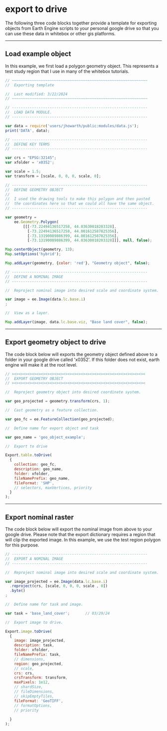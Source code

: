 # __export to drive__  

The following three code blocks together provide a template for exporting objects from Earth Engine scripts to your personal google drive so that you can use these data in whitebox or other gis platforms.  

---  

## Load example object  

In this example, we first load a polygon geometry object. This represents a test study region that I use in many of the whitebox tutorials. 

```js
// ~~~~~~~~~~~~~~~~~~~~~~~~~~~~~~~~~~~~~~~~~~~~~~~~~~~~~~~~~~~~~
//  Exporting template  

//  Last modified: 3/22/2024 
// ~~~~~~~~~~~~~~~~~~~~~~~~~~~~~~~~~~~~~~~~~~~~~~~~~~~~~~~~~~~~~

// -------------------------------------------------------------
//  LOAD DATA MODULE. 
// -------------------------------------------------------------

var data = require('users/jhowarth/public:modules/data.js');       
print('DATA', data);

// -------------------------------------------------------------
//  DEFINE KEY TERMS
// -------------------------------------------------------------

var crs = "EPSG:32145";
var xfolder = 'x0352';

var scale = 1.5;
var transform = [scale, 0, 0, 0, scale, 0];

// -------------------------------------------------------------
//  DEFINE GEOMETRY OBJECT
//
//  I used the drawing tools to make this polygon and then pasted
//  the coordinates here so that we could all have the same object.
// -------------------------------------------------------------

var geometry = 
    ee.Geometry.Polygon(
        [[[-73.22494136517258, 44.03630018203328],
          [-73.22494136517258, 44.001612587825356],
          [-73.13190089886399, 44.001612587825356],
          [-73.13190089886399, 44.03630018203328]]], null, false);

Map.centerObject(geometry, 13);
Map.setOptions('hybrid');

Map.addLayer(geometry, {color: 'red'}, "Geometry object", false);

// -------------------------------------------------------------
//  DEFINE A NOMINAL IMAGE 
// -------------------------------------------------------------

//  Reproject nominal image into desired scale and coordinate system.

var image = ee.Image(data.lc.base.i)
;

//  View as a layer. 

Map.addLayer(image, data.lc.base.viz, "Base land cover", false);

```

---  

## Export geometry object to drive  

The code block below will exports the geometry object defined above to a folder in your google drive called 'x0352'. If this folder does not exist, earth engine will make it at the root level.  

```js
// ><><><><><><><><><><><><><><><><><><><><><><><><><><><><><><
//  EXPORT GEOMETRY OBJECT 
// ><><><><><><><><><><><><><><><><><><><><><><><><><><><><><><

//  Reproject geometry object into desired coordinate system.

var geo_projected = geometry.transform(crs, 1);

//  Cast geometry as a feature collection. 

var geo_fc = ee.FeatureCollection(geo_projected);

//  Define name for export object and task

var geo_name = 'geo_object_example';

//  Export to drive

Export.table.toDrive(
  {
    collection: geo_fc, 
    description: geo_name, 
    folder: xfolder, 
    fileNamePrefix: geo_name, 
    fileFormat: 'SHP', 
    // selectors, maxVertices, priority
  }
);
```

---  

## Export nominal raster 

The code block below will export the nominal image from above to your google drive. Please note that the export dictionary requires a region that will clip the exported image. In this example, we use the test region polygon for this purpose.  

```js
// -------------------------------------------------------------
//  EXPORT A NOMINAL IMAGE 
// -------------------------------------------------------------

//  Reproject nominal image into desired scale and coordinate system.

var image_projected = ee.Image(data.lc.base.i)
  .reproject(crs, [scale, 0, 0, 0, scale , 0])
  .byte()
;

//  Define name for task and image. 

var task = 'base_land_cover';       // 03/29/24

//  Export image to drive.

Export.image.toDrive(
  {
    image: image_projected, 
    description: task, 
    folder: xfolder, 
    fileNamePrefix: task, 
    // dimensions, 
    region: geo_projected, 
    // scale, 
    crs: crs, 
    crsTransform: transform, 
    maxPixels: 1e12, 
    // shardSize, 
    // fileDimensions, 
    // skipEmptyTiles, 
    fileFormat: 'GeoTIFF', 
    // formatOptions, 
    // priority
    
  }
);

```